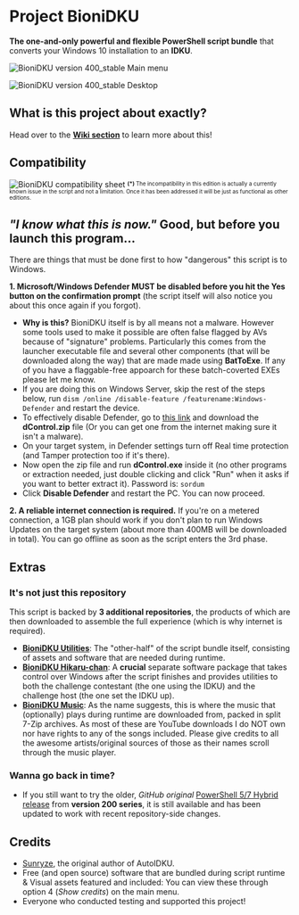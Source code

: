 # Project BioniDKU
**The one-and-only powerful and flexible PowerShell script bundle** that converts your Windows 10 installation to an **IDKU**.

![BioniDKU version 400_stable Main menu](https://github.com/Bionic-OSE/BioniDKU/assets/44027930/2c4d046d-d2f4-487f-b642-fe46dd512180)

![BioniDKU version 400_stable Desktop](https://github.com/Bionic-OSE/BioniDKU/assets/44027930/54190c8a-132a-4bcd-918d-90dba93c41d3)

## What is this project about exactly? 
Head over to the [**Wiki section**](https://github.com/Bionic-OSE/BioniDKU/wiki) to learn more about this! 

## Compatibility
![BioniDKU compatibility sheet](https://github.com/Bionic-OSE/BioniDKU/assets/44027930/b25a4d99-6c4c-4b3f-ad20-ea9f43327f9c)
<sup><sub>**(*)** The incompatibility in this edition is actually a currently known issue in the script and not a limitation. Once it has been addressed it will be just as functional as other editions.</sub></sup>

## *"I know what this is now."* Good, but before you launch this program...
There are things that must be done first to how "dangerous" this script is to Windows.

**1. Microsoft/Windows Defender MUST be disabled before you hit the Yes button on the confirmation prompt** (the script itself will also notice you about this once again if you forgot).
- **Why is this?** BioniDKU itself is by all means not a malware. However some tools used to make it possible are often false flagged by AVs because of "signature" problems. Particularly this comes from the launcher executable file and several other components (that will be downloaded along the way) that are made made using **BatToExe**. If any of you have a flaggable-free appoarch for these batch-coverted EXEs please let me know. 
- If you are doing this on Windows Server, skip the rest of the steps below, run `dism /online /disable-feature /featurename:Windows-Defender` and restart the device.
- To effectively disable Defender, go to [this link](https://zgc6v-my.sharepoint.com/:f:/g/personal/oseproductions_zgc6v_onmicrosoft_com/EmNJMTmNbrlEpsDCO6HqBv0BtIUaJ9n7IOSx9IhZVLvBTg) and download the **dControl.zip** file (Or you can get one from the internet making sure it isn't a malware). 
- On your target system, in Defender settings turn off Real time protection (and Tamper protection too if it's there).
- Now open the zip file and run **dControl.exe** inside it (no other programs or extraction needed, just double clicking and click "Run" when it asks if you want to better extract it). Password is: `sordum`
- Click **Disable Defender** and restart the PC. You can now proceed.

**2. A reliable internet connection is required.** If you're on a metered connection, a 1GB plan should work if you don't plan to run Windows Updates on the target system (about more than 400MB will be downloaded in total). You can go offline as soon as the script enters the 3rd phase. 

## Extras
### It's not just this repository
This script is backed by **3 additional repositories**, the products of which are then downloaded to assemble the full experience (which is why internet is required).
- [**BioniDKU Utilities**](https://github.com/Bionic-OSE/BioniDKU-utils): The "other-half" of the script bundle itself, consisting of assets and software that are needed during runtime.
- [**BioniDKU Hikaru-chan**](https://github.com/Bionic-OSE/BioniDKU-hikaru): A **crucial** separate software package that takes control over Windows after the script finishes and provides utilities to both the challenge contestant (the one using the IDKU) and the challenge host (the one set the IDKU up).
- [**BioniDKU Music**](https://github.com/Bionic-OSE/BioniDKU-music): As the name suggests, this is where the music that (optionally) plays during runtime are downloaded from, packed in split 7-Zip archives. As most of these are YouTube downloads I do NOT own nor have rights to any of the songs included. Please give credits to all the awesome artists/original sources of those as their names scroll through the music player. 

### Wanna go back in time?
- If you still want to try the older, *GitHub original* [PowerShell 5/7 Hybrid release](https://github.com/Bionic-OSE/BioniDKU/releases/tag/200_u3) from **version 200 series**, it is still available and has been updated to work with recent repository-side changes.

## Credits
- [Sunryze](https://github.com/sunryze-git/AutoIDKU/tree/8f12315e667a36eb18f412eae669a86e6aeccc70), the original author of AutoIDKU.
- Free (and open source) software that are bundled during script runtime & Visual assets featured and included: You can view these through option 4 (*Show credits*) on the main menu. 
- Everyone who conducted testing and supported this project!
